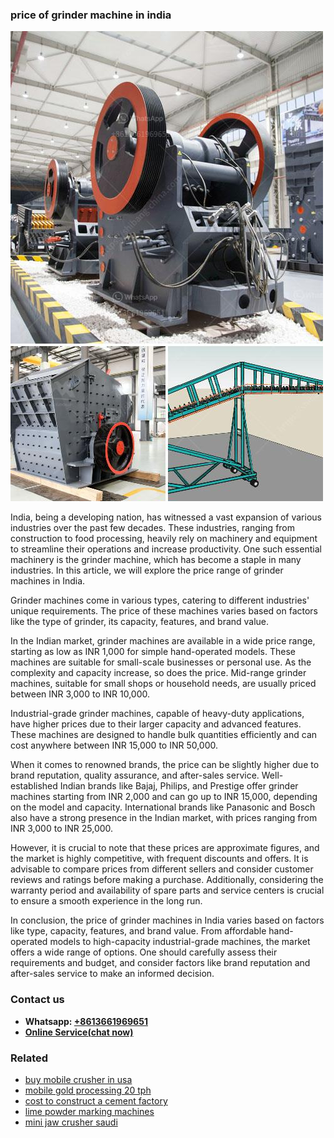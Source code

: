 <h3>price of grinder machine in india</h3><img src='1708587178.jpg' alt=''><p>India, being a developing nation, has witnessed a vast expansion of various industries over the past few decades. These industries, ranging from construction to food processing, heavily rely on machinery and equipment to streamline their operations and increase productivity. One such essential machinery is the grinder machine, which has become a staple in many industries. In this article, we will explore the price range of grinder machines in India.</p><p>Grinder machines come in various types, catering to different industries' unique requirements. The price of these machines varies based on factors like the type of grinder, its capacity, features, and brand value. </p><p>In the Indian market, grinder machines are available in a wide price range, starting as low as INR 1,000 for simple hand-operated models. These machines are suitable for small-scale businesses or personal use. As the complexity and capacity increase, so does the price. Mid-range grinder machines, suitable for small shops or household needs, are usually priced between INR 3,000 to INR 10,000.</p><p>Industrial-grade grinder machines, capable of heavy-duty applications, have higher prices due to their larger capacity and advanced features. These machines are designed to handle bulk quantities efficiently and can cost anywhere between INR 15,000 to INR 50,000.</p><p>When it comes to renowned brands, the price can be slightly higher due to brand reputation, quality assurance, and after-sales service. Well-established Indian brands like Bajaj, Philips, and Prestige offer grinder machines starting from INR 2,000 and can go up to INR 15,000, depending on the model and capacity. International brands like Panasonic and Bosch also have a strong presence in the Indian market, with prices ranging from INR 3,000 to INR 25,000.</p><p>However, it is crucial to note that these prices are approximate figures, and the market is highly competitive, with frequent discounts and offers. It is advisable to compare prices from different sellers and consider customer reviews and ratings before making a purchase. Additionally, considering the warranty period and availability of spare parts and service centers is crucial to ensure a smooth experience in the long run.</p><p>In conclusion, the price of grinder machines in India varies based on factors like type, capacity, features, and brand value. From affordable hand-operated models to high-capacity industrial-grade machines, the market offers a wide range of options. One should carefully assess their requirements and budget, and consider factors like brand reputation and after-sales service to make an informed decision.</p><h3>Contact us</h3><ul><li><strong>Whatsapp:&nbsp;<a href="https://wa.me/8613661969651">+8613661969651</a></strong></li><li><a href="https://swt.shibang-china.com/?git&amp;zhl&amp;price of grinder machine in india"><strong>Online Service(chat now)</strong></a></li></ul><h3>Related</h3><ul><li><a href='buy mobile crusher in usa.md'>buy mobile crusher in usa</a></li><li><a href='mobile gold processing 20 tph.md'>mobile gold processing 20 tph</a></li><li><a href='cost to construct a cement factory.md'>cost to construct a cement factory</a></li><li><a href='lime powder marking machines.md'>lime powder marking machines</a></li><li><a href='mini jaw crusher saudi.md'>mini jaw crusher saudi</a></li></ul>